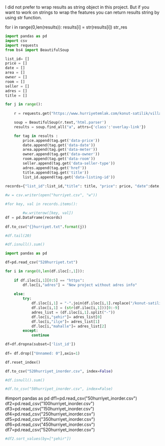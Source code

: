 
I did not prefer to wrap results as string object in this project. 
But if you want to work on strings to wrap the features you can return results string by using str function.

for i in range(0,len(results)):
    results[i] = str(results[i])
str_res


```python
import pandas as pd
import csv
import requests
from bs4 import BeautifulSoup

list_id= []
price = []
date = []
area = []
owner = []
room = []
seller = []
adres = []
title = []

for j in range():
    
    r = requests.get("https://www.hurriyetemlak.com/konut-satilik/villa/listeleme?pageSize=50&view=catalog&page={}".format(j))

    soup = BeautifulSoup(r.text,'html.parser')
    results = soup.find_all("a", attrs={'class':'overlay-link'})

    for tag in results :
        price.append(tag.get('data-price'))
        date.append(tag.get('data-date'))
        area.append(tag.get('data-meter'))
        owner.append(tag.get('data-owner'))
        room.append(tag.get('data-room'))
        seller.append(tag.get('data-seller-type'))
        adres.append(tag.get('href'))
        title.append(tag.get('title'))
        list_id.append(tag.get('data-listing-id'))

records={"list_id":list_id,"title": title, "price": price, "date":date, "area-m2": area, "owner":owner, "room": room, "seller": seller, "adres":adres, }
 
#w = csv.writer(open("hurriyet.csv", "w"))

#for key, val in records.items():

        #w.writerow([key, val])
df = pd.DataFrame(records)
 
df.to_csv("{}hurriyet.txt".format(j))

#df.tail(20)
```


```python
#df.isnull().sum()
```


```python
import pandas as pd

df=pd.read_csv("520hurriyet.txt")

for i in range(0,len(df.iloc[:,1])):
               
    if df.iloc[i,1][0:5] == "https":
        df.loc[i,"adres"] = "New project without adres info"
               
    else:
        try:
            df.iloc[i,1] = "-".join(df.iloc[i,1].replace("/konut-satilik/","").replace("-emlakcidan-villa/detay","").replace("-sahibinden-villa/detay","").split("/"))
            df.iloc[i,1] = (str(df.iloc[i,1]))[0:-9]
            adres_list = (df.iloc[i,1].split("-"))
            df.loc[i,"şehir"]= adres_list[0]
            df.loc[i,"ilçe"]= adres_list[1]
            df.loc[i,"mahalle"]= adres_list[2]
        except:
            continue

df=df.dropna(subset=['list_id'])
 
df= df.drop(["Unnamed: 0"],axis=1)               

df.reset_index()

df.to_csv("520hurriyet_inorder.csv", index=False)
```


```python
#df.isnull().sum()
```


```python
#df.to_csv("50hurriyet_inorder.csv", index=False)
```


#import pandas as pd
df1=pd.read_csv("50hurriyet_inorder.csv")
df2=pd.read_csv("100hurriyet_inorder.csv")
df3=pd.read_csv("150hurriyet_inorder.csv")
df4=pd.read_csv("250hurriyet_inorder.csv")
df5=pd.read_csv("350hurriyet_inorder.csv")
df6=pd.read_csv("450hurriyet_inorder.csv")
df7=pd.read_csv("520hurriyet_inorder.csv")


```python
#df2.sort_values(by=["şehir"])
```
